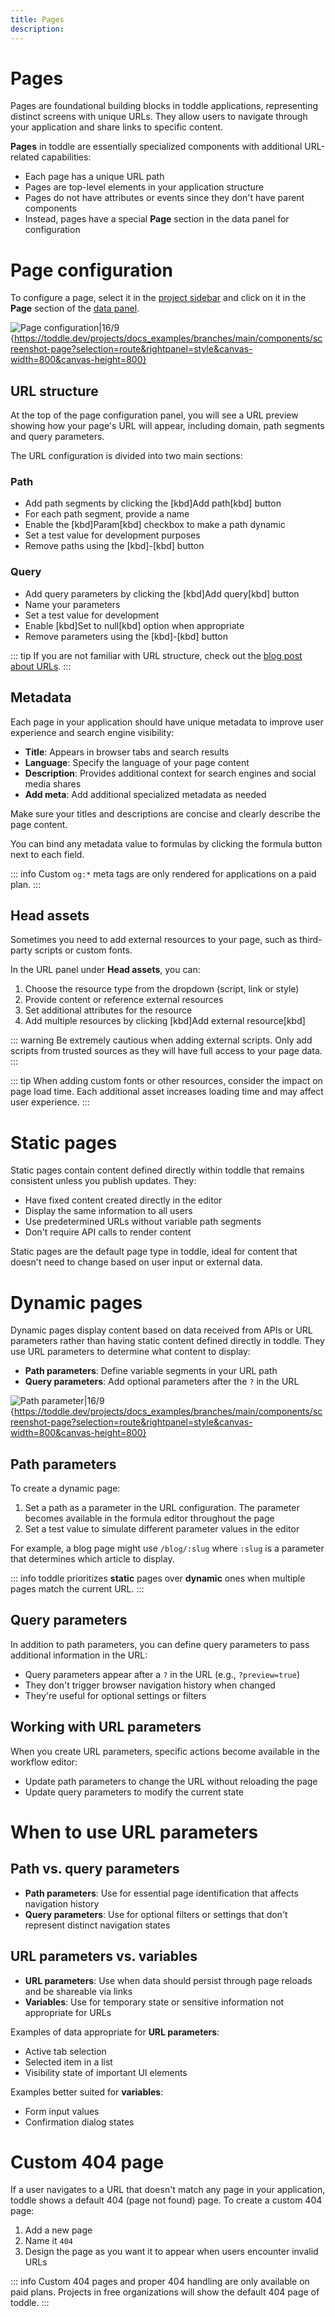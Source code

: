 ```yaml
---
title: Pages
description:
---
```


# Pages
Pages are foundational building blocks in toddle applications, representing distinct screens with unique URLs. They allow users to navigate through your application and share links to specific content.

**Pages** in toddle are essentially specialized components with additional URL-related capabilities:
- Each page has a unique URL path
- Pages are top-level elements in your application structure
- Pages do not have attributes or events since they don't have parent components
- Instead, pages have a special **Page** section in the data panel for configuration

# Page configuration
To configure a page, select it in the [project sidebar](/the-editor/project-sidebar) and click on it in the **Page** section of the [data panel](/the-editor/data-panel).

![Page configuration|16/9](page-configuration.webp){https://toddle.dev/projects/docs_examples/branches/main/components/screenshot-page?selection=route&rightpanel=style&canvas-width=800&canvas-height=800}

## URL structure
At the top of the page configuration panel, you will see a URL preview showing how your page's URL will appear, including domain, path segments and query parameters.

The URL configuration is divided into two main sections:
### Path
- Add path segments by clicking the [kbd]Add path[kbd] button
- For each path segment, provide a name
- Enable the [kbd]Param[kbd] checkbox to make a path dynamic
- Set a test value for development purposes 
- Remove paths using the [kbd]-[kbd] button
### Query
- Add query parameters by clicking the [kbd]Add query[kbd] button
- Name your parameters
- Set a test value for development
- Enable [kbd]Set to null[kbd] option when appropriate
- Remove parameters using the [kbd]-[kbd] button

::: tip
If you are not familiar with URL structure, check out the [blog post about URLs](https://toddle.dev/blog/urls-how-do-they-really-work).
:::

## Metadata
Each page in your application should have unique metadata to improve user experience and search engine visibility:
- **Title**: Appears in browser tabs and search results
- **Language**: Specify the language of your page content
- **Description**: Provides additional context for search engines and social media shares
- **Add meta**: Add additional specialized metadata as needed

Make sure your titles and descriptions are concise and clearly describe the page content.

You can bind any metadata value to formulas by clicking the formula button next to each field.

::: info
Custom `og:*` meta tags are only rendered for applications on a paid plan.
:::

## Head assets
Sometimes you need to add external resources to your page, such as third-party scripts or custom fonts.

In the URL panel under **Head assets**, you can:
1. Choose the resource type from the dropdown (script, link or style)
2. Provide content or reference external resources
3. Set additional attributes for the resource
4. Add multiple resources by clicking [kbd]Add external resource[kbd]

::: warning
Be extremely cautious when adding external scripts. Only add scripts from trusted sources as they will have full access to your page data.
:::

::: tip
When adding custom fonts or other resources, consider the impact on page load time. Each additional asset increases loading time and may affect user experience.
:::

# Static pages
Static pages contain content defined directly within toddle that remains consistent unless you publish updates. They:
- Have fixed content created directly in the editor
- Display the same information to all users
- Use predetermined URLs without variable path segments
- Don't require API calls to render content

Static pages are the default page type in toddle, ideal for content that doesn't need to change based on user input or external data.

# Dynamic pages
Dynamic pages display content based on data received from APIs or URL parameters rather than having static content defined directly in toddle. They use URL parameters to determine what content to display:
-  **Path parameters**: Define variable segments in your URL path
-  **Query parameters**: Add optional parameters after the `?` in the URL

![Path parameter|16/9](set-path-parameter.webp){https://toddle.dev/projects/docs_examples/branches/main/components/screenshot-page?selection=route&rightpanel=style&canvas-width=800&canvas-height=800}

## Path parameters
To create a dynamic page:
1. Set a path as a parameter in the URL configuration. The parameter becomes available in the formula editor throughout the page
2. Set a test value to simulate different parameter values in the editor

For example, a blog page might use `/blog/:slug` where `:slug` is a parameter that determines which article to display.

::: info
toddle prioritizes **static** pages over **dynamic** ones when multiple pages match the current URL.
:::

## Query parameters
In addition to path parameters, you can define query parameters to pass additional information in the URL:
- Query parameters appear after a `?` in the URL (e.g., `?preview=true`)
- They don't trigger browser navigation history when changed
- They're useful for optional settings or filters

## Working with URL parameters
When you create URL parameters, specific actions become available in the workflow editor:
- Update path parameters to change the URL without reloading the page
- Update query parameters to modify the current state

# When to use URL parameters
## Path vs. query parameters
- **Path parameters**: Use for essential page identification that affects navigation history
- **Query parameters**: Use for optional filters or settings that don't represent distinct navigation states

## URL parameters vs. variables
- **URL parameters**: Use when data should persist through page reloads and be shareable via links
- **Variables**: Use for temporary state or sensitive information not appropriate for URLs

Examples of data appropriate for **URL parameters**:
- Active tab selection
- Selected item in a list
- Visibility state of important UI elements

Examples better suited for **variables**:
- Form input values
- Confirmation dialog states

# Custom 404 page
If a user navigates to a URL that doesn't match any page in your application, toddle shows a default 404 (page not found) page.
To create a custom 404 page:
1. Add a new page
2. Name it `404`
3. Design the page as you want it to appear when users encounter invalid URLs

::: info
Custom 404 pages and proper 404 handling are only available on paid plans.
Projects in free organizations will show the default 404 page of toddle.
:::